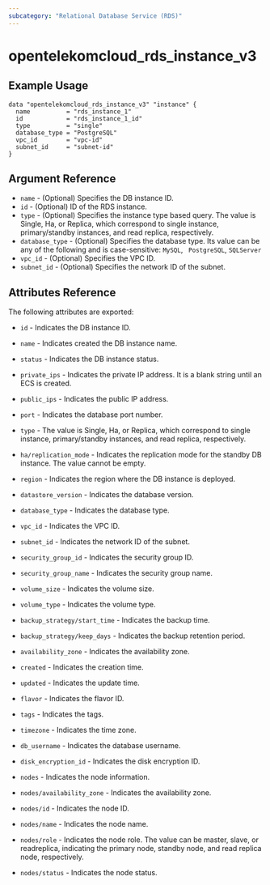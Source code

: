 ```yaml
---
subcategory: "Relational Database Service (RDS)"
---
```


# opentelekomcloud_rds_instance_v3


## Example Usage

```hcl
data "opentelekomcloud_rds_instance_v3" "instance" {
  name          = "rds_instance_1"
  id            = "rds_instance_1_id"
  type          = "single"
  database_type = "PostgreSQL"
  vpc_id        = "vpc-id"
  subnet_id     = "subnet-id"
}
```

## Argument Reference

* `name` - (Optional) Specifies the DB instance ID.
* `id` - (Optional) ID of the RDS instance.
* `type` - (Optional) Specifies the instance type based query.
           The value is Single, Ha, or Replica, which correspond to single instance,
           primary/standby instances, and read replica, respectively.
* `database_type` - (Optional) Specifies the database type.
                    Its value can be any of the following and is case-sensitive:
                    `MySQL`, ` PostgreSQL`, `SQLServer`
* `vpc_id` - (Optional) Specifies the VPC ID.
* `subnet_id` - (Optional) Specifies the network ID of the subnet.


## Attributes Reference

The following attributes are exported:

* `id` - Indicates the DB instance ID.

* `name` - Indicates created the DB instance name.

* `status` - Indicates the DB instance status.

* `private_ips` - Indicates the private IP address. It is a blank string until an ECS is created.

* `public_ips` - Indicates the public IP address.

* `port` - Indicates the database port number.

* `type` - The value is Single, Ha, or Replica, which correspond to single instance,
           primary/standby instances, and read replica, respectively.

* `ha/replication_mode` - Indicates the replication mode for the standby DB instance.
                          The value cannot be empty.

* `region` - Indicates the region where the DB instance is deployed.

* `datastore_version` - Indicates the database version.

* `database_type` - Indicates the database type.

* `vpc_id` - Indicates the VPC ID.

* `subnet_id` - Indicates the network ID of the subnet.

* `security_group_id` - Indicates the security group ID.

* `security_group_name` - Indicates the security group name.

* `volume_size` - Indicates the volume size.

* `volume_type` - Indicates the volume type.

* `backup_strategy/start_time` - Indicates the backup time.

* `backup_strategy/keep_days` - Indicates the backup retention period.

* `availability_zone` - Indicates the availability zone.

* `created` - Indicates the creation time.

* `updated` - Indicates the update time.

* `flavor` - Indicates the flavor ID.

* `tags` - Indicates the tags.

* `timezone` - Indicates the time zone.

* `db_username` - Indicates the database username.

* `disk_encryption_id` - Indicates the disk encryption ID.

* `nodes` - Indicates the node information.

* `nodes/availability_zone` - Indicates the availability zone.

* `nodes/id` - Indicates the node ID.

* `nodes/name` - Indicates the node name.

* `nodes/role` - Indicates the node role.
                 The value can be master, slave, or readreplica, indicating the primary node,
                 standby node, and read replica node, respectively.

* `nodes/status` - Indicates the node status.
